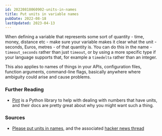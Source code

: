 ```yaml
---
id: 20220818060902-units-in-names
title: Put units in variable names
pubDate: 2022-08-18
lastUpdated: 2023-04-13
---
```


When defining a variable that represents some sort of quantity - time, money, distance etc - make sure your variable makes it clear what the unit - seconds, Euros, metres - of that quantity is. You can do this in the name - `timeout_seconds` rather than just `timeout`, or by using a more specific type if your language supports that, for example a `timedelta` rather than an integer.

This also applies to names of things in your APIs, configuration files, function arguments, command-line flags, basically anywhere where ambiguity could arise and cause problems.

### Further Reading

- [Pint](https://pint.readthedocs.io/en/stable/) is a Python library to help with dealing with numbers that have units, and their docs are pretty great about why you might want such a thing.

### Sources

- [Please put units in names](https://ruudvanasseldonk.com/2022/03/20/please-put-units-in-names), and the associated [hacker news thread](https://news.ycombinator.com/item?id=30749134)
